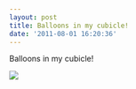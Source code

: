 ```yaml
---
layout: post
title: Balloons in my cubicle!
date: '2011-08-01 16:20:36'
---
```


Balloons in my cubicle!

![](http://25.media.tumblr.com/tumblr_lp9c2cKc3U1qzpdrho1_1280.png)
